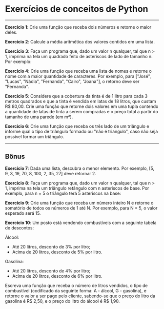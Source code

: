 # Exercícios de conceitos de Python
---

**Exercício 1**: Crie uma função que receba dois números e retorne o maior deles.

**Exercício 2**: Calcule a média aritmética dos valores contidos em uma lista.

**Exercício 3**: Faça um programa que, dado um valor n qualquer, tal que n > 1, imprima na tela um quadrado feito de asteriscos de lado de tamanho n. Por exemplo:

**Exercício 4**: Crie uma função que receba uma lista de nomes e retorne o nome com a maior quantidade de caracteres. Por exemplo, para ["José", "Lucas", "Nádia", "Fernanda", "Cairo", "Joana"], o retorno deve ser "Fernanda".

**Exercício 5**: Considere que a cobertura da tinta é de 1 litro para cada 3 metros quadrados e que a tinta é vendida em latas de 18 litros, que custam R$ 80,00. Crie uma função que retorne dois valores em uma tupla contendo a quantidade de latas de tinta a serem compradas e o preço total a partir do tamanho de uma parede (em m²).

**Exercício 6**: Crie uma função que receba os três lado de um triângulo e informe qual o tipo de triângulo formado ou "não é triangulo", caso não seja possível formar um triângulo.

---

## Bônus 

**Exercício 7**: Dada uma lista, descubra o menor elemento. Por exemplo, [5, 9, 3, 19, 70, 8, 100, 2, 35, 27] deve retornar 2.

**Exercício 8**: Faça um programa que, dado um valor n qualquer, tal que n > 1, imprima na tela um triângulo retângulo com n asteriscos de base. Por exemplo, para n = 5 o triângulo terá 5 asteriscos na base:


**Exercício 9**: Crie uma função que receba um número inteiro N e retorne o somatório de todos os números de 1 até N. Por exemplo, para N = 5, o valor esperado será 15.

**Exercício 10**: Um posto está vendendo combustíveis com a seguinte tabela de descontos:

Álcool:
  - Até 20 litros, desconto de 3% por litro;
  - Acima de 20 litros, desconto de 5% por litro.

Gasolina:
  - Até 20 litros, desconto de 4% por litro;
  - Acima de 20 litros, desconto de 6% por litro.


Escreva uma função que receba o número de litros vendidos, o tipo de combustível (codificado da seguinte forma: A - álcool, G - gasolina), e retorne o valor a ser pago pelo cliente, sabendo-se que o preço do litro da gasolina é R$ 2,50, e o preço do litro do álcool é R$ 1,90.